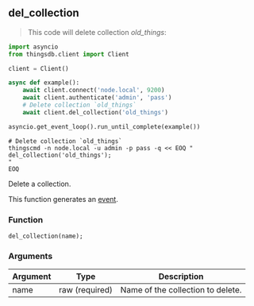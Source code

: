 ## del_collection

> This code will delete collection *old_things*:

```python
import asyncio
from thingsdb.client import Client

client = Client()

async def example():
    await client.connect('node.local', 9200)
    await client.authenticate('admin', 'pass')
    # Delete collection `old_things`
    await client.del_collection('old_things')

asyncio.get_event_loop().run_until_complete(example())
```

```shell
# Delete collection `old_things`
thingscmd -n node.local -u admin -p pass -q << EOQ "
del_collection('old_things');
"
EOQ
```

Delete a collection.

This function generates an [event](#events).

### Function
`del_collection(name);`

### Arguments
Argument | Type | Description
-------- | ---- | -----------
name | raw (required) | Name of the collection to delete.